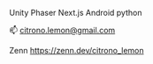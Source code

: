 Unity
Phaser
Next.js
Android
python

📫 citrono.lemon@gmail.com

Zenn https://zenn.dev/citrono_lemon

<!---
citrono-lemon/citrono-lemon is a ✨ special ✨ repository because its `README.md` (this file) appears on your GitHub profile.
You can click the Preview link to take a look at your changes.
--->
